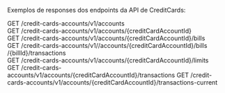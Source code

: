 Exemplos de responses dos endpoints da API de CreditCards:  

GET	/credit-cards-accounts/v1/accounts  
GET	/credit-cards-accounts/v1/accounts/{creditCardAccountId}  
GET	/credit-cards-accounts/v1/accounts/{creditCardAccountId}/bills  
GET	/credit-cards-accounts/v1//accounts​/{creditCardAccountId}​/bills​/{billId}​/transactions  
GET	/credit-cards-accounts/v1/accounts/{creditCardAccountId}/limits  
GET	/credit-cards-accounts/v1/accounts/{creditCardAccountId}/transactions
GET	/credit-cards-accounts/v1/accounts/{creditCardAccountId}/transactions-current  
